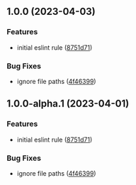 ## 1.0.0 (2023-04-03)


### Features

* initial eslint rule ([8751d71](https://github.com/ericmasiello/eslint-restict-import-path-plugin/commit/8751d71c58db9b3f0b1fc9fc9b33e1db38f7a1fd))


### Bug Fixes

* ignore file paths ([4f46399](https://github.com/ericmasiello/eslint-restict-import-path-plugin/commit/4f463992fe5101c2798553bb9697b1180ca5d7ae))

## 1.0.0-alpha.1 (2023-04-01)


### Features

* initial eslint rule ([8751d71](https://github.com/ericmasiello/eslint-restict-import-path-plugin/commit/8751d71c58db9b3f0b1fc9fc9b33e1db38f7a1fd))


### Bug Fixes

* ignore file paths ([4f46399](https://github.com/ericmasiello/eslint-restict-import-path-plugin/commit/4f463992fe5101c2798553bb9697b1180ca5d7ae))
